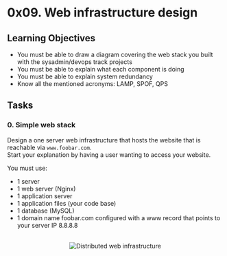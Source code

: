 # 0x09. Web infrastructure design

## Learning Objectives

- You must be able to draw a diagram covering the web stack you built with the sysadmin/devops track projects  
- You must be able to explain what each component is doing  
- You must be able to explain system redundancy  
- Know all the mentioned acronyms: LAMP, SPOF, QPS  

## Tasks

### 0. Simple web stack

Design a one server web infrastructure that hosts the website that is reachable via `www.foobar.com`.  
Start your explanation by having a user wanting to access your website.  

You must use:  
- 1 server  
- 1 web server (Nginx)  
- 1 application server  
- 1 application files (your code base)  
- 1 database (MySQL)  
- 1 domain name foobar.com configured with a www record that points to your server IP 8.8.8.8  
<br>
<div align=center>  
    <img  
    style="text-align:center"  
    src="https://i.imgur.com/iJKoxCx.png"  
    alt="Distributed web infrastructure"/>  
</div>
